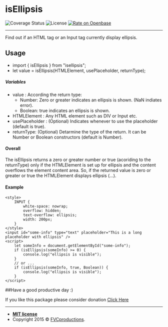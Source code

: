 # isEllipsis
![Coverage Status](https://img.shields.io/badge/coverage-100%25-green) ![License](https://img.shields.io/badge/license-MIT-blue)
[![Rate on Openbase](https://badges.openbase.com/js/rating/isellipsis.svg)](https://openbase.com/js/isellipsis?utm_source=embedded&utm_medium=badge&utm_campaign=rate-badge)

------------
Find out if an HTML tag or an Input tag currently display ellipsis.

## Usage
- import { isEllipsis } from "isellipsis";
- let value = isEllipsis(HTMLElement, usePlaceholder, returnType);
##### Variables
- value : According the return type:
  - Number: Zero or greater indicates an ellipsis is shown. (NaN indiates error).
  - Boolean: true indicates an ellipsis is shown.
- HTMLElement : Any HTML element such as DIV or Input etc.
- usePlaceholder : (Optional) Indicates whenever to use the placeholder (default is true).
- returnType: (Optional) Detarmine the type of the return. It can be Number or Boolean constructors (default is Number).

#### Overall
The isEllipsis returns a zero or greater number or true (acoriding to the returnType) only if the HTMLElement is set up for ellipsis and the content overflows the element content area.
So, if the returned value is zero or greater or true the HTMLElement displays ellipsis (...).

#### Example
```
<style>
    INPUT {
        white-space: nowrap;
        overflow: hidden;
        text-overflow: ellipsis;
        width: 200px;
    }
</style>
<input id="some-info" type="text" placeholder="This is a long placeholder with ellipsis" />
<script>
    let someInfo = document.getElementById("some-info");
    if (isEllipsis(someInfo) >= 0) {
        console.log("ellipsis is visible");
    }
    // or ...
    if (isEllipsis(someInfo, true, Boolean)) {
        console.log("ellipsis is visible");
    }
</script>    
 ```

##Have a good productive day :)

If you like this package please consider donation <a href="https://paypal.me/ItayMerchav?locale.x=en_US" target="_blank">Click Here</a>

---
- **[MIT license](http://opensource.org/licenses/mit-license.php)**
- Copyright 2015 © <a href="http://fvcproductions.com" target="_blank">FVCproductions</a>.